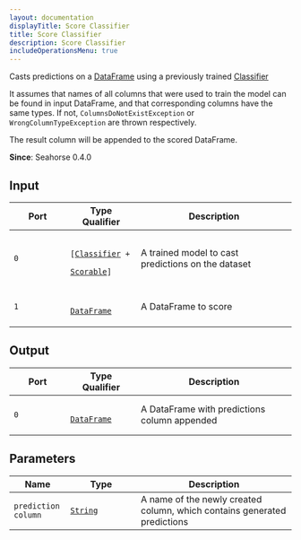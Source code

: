 ```yaml
---
layout: documentation
displayTitle: Score Classifier
title: Score Classifier
description: Score Classifier
includeOperationsMenu: true
---
```


Casts predictions on a [DataFrame](../classes/dataframe.html)
using a previously trained [Classifier](../traits/classifier.html)

It assumes that names of all columns that were used to train the model
can be found in input DataFrame, and that corresponding columns
have the same types.
If not, <code>ColumnsDoNotExistException</code> or
<code>WrongColumnTypeException</code> are thrown respectively.

The result column will be appended to the scored DataFrame.

**Since**: Seahorse 0.4.0

## Input

<table>
  <thead>
    <tr>
      <th style="width:20%">Port</th>
      <th style="width:25%">Type Qualifier</th>
      <th style="width:55%">Description</th>
    </tr>
  </thead>
  <tbody>
    <tr>
      <td>
        <code>0</code>
      </td>
      <td>
        <code>
          [<a href="../traits/classifier.html">Classifier</a> +
          <a href="../traits/scorable.html">Scorable</a>]
        </code>
      </td>
      <td>A trained model to cast predictions on the dataset</td>
    </tr>
    <tr>
      <td>
        <code>1</code>
      </td>
      <td>
        <code>
          <a href="../classes/dataframe.html">DataFrame</a>
        </code>
      </td>
      <td>A DataFrame to score</td>
    </tr>
  </tbody>
</table>

## Output

<table>
  <thead>
    <tr>
      <th style="width:20%">Port</th>
      <th style="width:25%">Type Qualifier</th>
      <th style="width:55%">Description</th>
    </tr>
  </thead>
  <tbody>
    <tr>
      <td>
        <code>0</code>
      </td>
      <td>
        <code>
          <a href="../classes/dataframe.html">DataFrame</a>
        </code>
      </td>
      <td>A DataFrame with predictions column appended</td>
    </tr>
  </tbody>
</table>

## Parameters

<table class="table">
  <thead>
    <tr>
      <th style="width:20%">Name</th>
      <th style="width:25%">Type</th>
      <th style="width:55%">Description</th>
    </tr>
  </thead>
  <tbody>
    <tr>
      <td><code>prediction column</code></td>
      <td><code><a href="../parameters.html#string">String</a></code></td>
      <td>A name of the newly created column, which contains generated predictions</td>
    </tr>
  </tbody>
</table>
